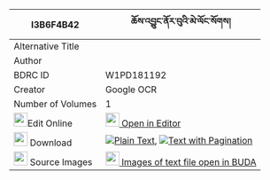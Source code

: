 |I3B6F4B42|ཆོས་འབྱུང་ནོར་བུའི་མེ་ལོང་སོགས། 
| --- | --- 
|Alternative Title |
|Author | 
|BDRC ID | W1PD181192
|Creator | Google OCR
|Number of Volumes| 1
|<img width="25" src="https://img.icons8.com/color/25/000000/edit-property.png">Edit Online| [<img width="25" src="https://avatars.githubusercontent.com/u/45091458?s=200&v=4"> Open in Editor](http://editor.openpecha.org/I3B6F4B42)
|<img width="25" src="https://img.icons8.com/fluent/48/000000/download-2.png"/>  Download | [![](https://img.icons8.com/color/20/000000/txt.png)Plain Text](https://github.com/Openpecha/I3B6F4B42/releases/download/v1/chojung_norbu_i_melong_sok_plain_I3B6F4B42.zip), [![](https://img.icons8.com/color/20/000000/txt.png)Text with Pagination](https://github.com/Openpecha/I3B6F4B42/releases/download/v1/chojung_norbu_i_melong_sok_pages_I3B6F4B42.zip)
|<img width="25" src="https://img.icons8.com/plasticine/100/000000/pictures-folder.png"/>  Source Images | [<img width="25" src="https://library.bdrc.io/icons/BUDA-small.svg"> Images of text file open in BUDA](https://library.bdrc.io/show/bdr:W1PD181192)